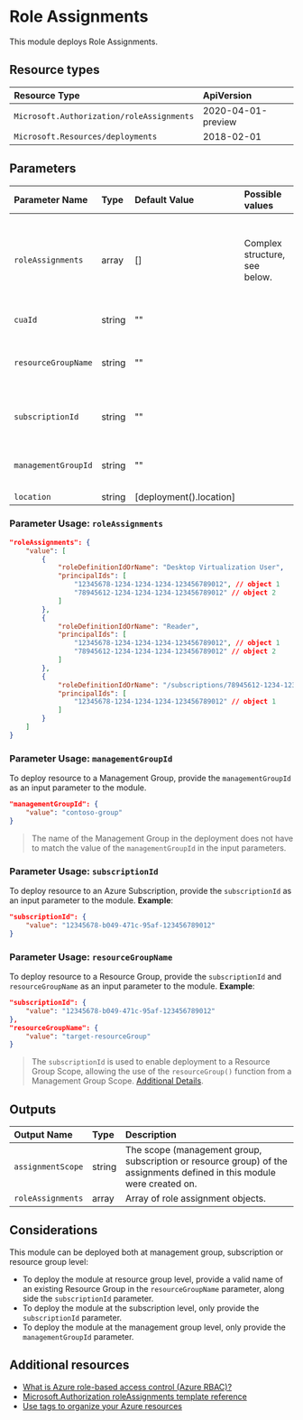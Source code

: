 # Role Assignments

This module deploys Role Assignments.

## Resource types

| Resource Type                             | ApiVersion         |
| :---------------------------------------- | :----------------- |
| `Microsoft.Authorization/roleAssignments` | 2020-04-01-preview |
| `Microsoft.Resources/deployments`         | 2018-02-01         |

## Parameters

| Parameter Name      | Type   | Default Value           | Possible values               | Description                                                                                                                                                                                                                                                                                                                                                                                                      |
| :------------------ | :----- | :---------------------- | :---------------------------- | :--------------------------------------------------------------------------------------------------------------------------------------------------------------------------------------------------------------------------------------------------------------------------------------------------------------------------------------------------------------------------------------------------------------- |
| `roleAssignments`   | array  | []                      | Complex structure, see below. | Optional. Array of role assignment objects that contain the 'roleDefinitionIdOrName' and 'principalIds' to define RBAC role assignments on this resource. In the roleDefinitionIdOrName attribute, you can provide either the display name of the role definition, or it's fully qualified ID in the following format: '/providers/Microsoft.Authorization/roleDefinitions/c2f4ef07-c644-48eb-af81-4b1b4947fb11' |  |
| `cuaId`             | string | ""                      |                               | Optional. Customer Usage Attribution id (GUID). This GUID must be previously registered                                                                                                                                                                                                                                                                                                                          |
| `resourceGroupName` | string | ""                      |                               | Optional. Name of the Resource Group to assign the RBAC role to. If no Resource Group name is provided, and Subscription ID is provided, the module deploys at subscription level, therefore assigns the provided RBAC role to the resource group.                                                                                                                                                               |
| `subscriptionId`    | string | ""                      |                               | Optional. ID of the Subscription to assign the RBAC role to. If no Resource Group name is provided, the module deploys at subscription level, therefore assigns the provided RBAC role to the subscription.                                                                                                                                                                                                      |
| `managementGroupId` | string | ""                      |                               | Optional. ID of the Management Group to assign the RBAC role to. If no Subscription is provided, the module deploys at management group level, therefore assigns the provided RBAC role to the management group.                                                                                                                                                                                                 |
| `location`          | string | [deployment().location] |                               | Optional. Location for all resources.                                                                                                                                                                                                                                                                                                                                                                            |  |

### Parameter Usage: `roleAssignments`

```json
"roleAssignments": {
    "value": [
        {
            "roleDefinitionIdOrName": "Desktop Virtualization User",
            "principalIds": [
                "12345678-1234-1234-1234-123456789012", // object 1
                "78945612-1234-1234-1234-123456789012" // object 2
            ]
        },
        {
            "roleDefinitionIdOrName": "Reader",
            "principalIds": [
                "12345678-1234-1234-1234-123456789012", // object 1
                "78945612-1234-1234-1234-123456789012" // object 2
            ]
        },
        {
            "roleDefinitionIdOrName": "/subscriptions/78945612-1234-1234-1234-123456789012/providers/Microsoft.Authorization/roleDefinitions/c2f4ef07-c644-48eb-af81-4b1b4947fb11",
            "principalIds": [
                "12345678-1234-1234-1234-123456789012" // object 1
            ]
        }
    ]
}
```

### Parameter Usage: `managementGroupId`

To deploy resource to a Management Group, provide the `managementGroupId` as an input parameter to the module.

```json
"managementGroupId": {
	"value": "contoso-group"
}
```

> The name of the Management Group in the deployment does not have to match the value of the `managementGroupId` in the input parameters.

### Parameter Usage: `subscriptionId`

To deploy resource to an Azure Subscription, provide the `subscriptionId` as an input parameter to the module. **Example**:

```json
"subscriptionId": {
	"value": "12345678-b049-471c-95af-123456789012"
}
```

### Parameter Usage: `resourceGroupName`

To deploy resource to a Resource Group, provide the `subscriptionId` and `resourceGroupName` as an input parameter to the module. **Example**:

```json
"subscriptionId": {
	"value": "12345678-b049-471c-95af-123456789012"
},
"resourceGroupName": {
	"value": "target-resourceGroup"
}
```
> The `subscriptionId` is used to enable deployment to a Resource Group Scope, allowing the use of the `resourceGroup()` function from a Management Group Scope. [Additional Details](https://github.com/Azure/bicep/pull/1420).

## Outputs

| Output Name       | Type   | Description                                                                                                             |
| :---------------- | :----- | :---------------------------------------------------------------------------------------------------------------------- |
| `assignmentScope` | string | The scope (management group, subscription or resource group) of the assignments defined in this module were created on. |
| `roleAssignments` | array  | Array of role assignment objects.                                                                                       |

## Considerations

This module can be deployed both at management group, subscription or resource group level:

- To deploy the module at resource group level, provide a valid name of an existing Resource Group in the `resourceGroupName` parameter, along side the `subscriptionId` parameter.
- To deploy the module at the subscription level, only provide the `subscriptionId` parameter.
- To deploy the module at the management group level, only provide the `managementGroupId` parameter.

## Additional resources

- [What is Azure role-based access control (Azure RBAC)?](https://docs.microsoft.com/en-us/azure/role-based-access-control/overview)
- [Microsoft.Authorization roleAssignments template reference](https://docs.microsoft.com/en-us/azure/templates/microsoft.authorization/2018-09-01-preview/roleassignments)
- [Use tags to organize your Azure resources](https://docs.microsoft.com/en-us/azure/azure-resource-manager/resource-group-using-tags)
